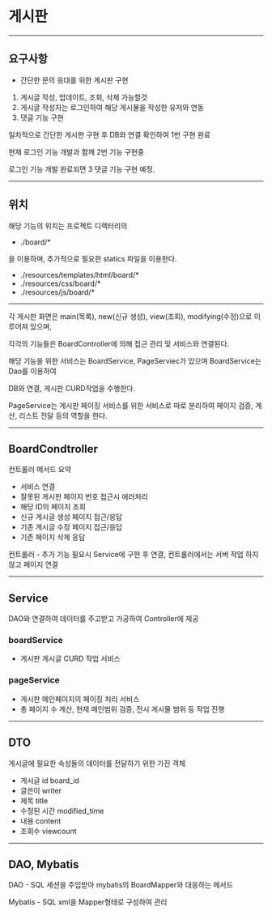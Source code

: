 # 게시판

---

## 요구사항

 - 간단한 문의 응대를 위한 게시판 구현

 1. 게시글 작성, 업데이트, 조회, 삭제 가능할것
 2. 게시글 작성자는 로그인하여 해당 게시물을 작성한 유저와 연동
 3. 댓글 기능 구현

일차적으로 간단한 게시판 구현 후 DB와 연결 확인하여 1번 구현 완료

현재 로그인 기능 개발과 함께 2번 기능 구현중

로그인 기능 개발 완료되면 3 댓글 기능 구현 예정.


---
## 위치

해당 기능의 위치는 프로젝트 디렉터리의 
 
 - ./board/*

을 이용하며, 추가적으로 필요한 statics 파일을 이용한다.

- ./resources/templates/html/board/*
- ./resources/css/board/*
- ./resources/js/board/*

---

각 게시판 화면은 main(목록), new(신규 생성), view(조회), modifying(수정)으로 이루어져 있으며,

각각의 기능들은 BoardController에 의해 접근 관리 및 서비스와 연결된다.

해당 기능을 위한 서비스는 BoardService, PageServiec가 있으며 BoardService는 Dao를 이용하여

DB와 연결, 게시판 CURD작업을 수행한다.

PageService는 게시판 페이징 서비스를 위한 서비스로 따로 분리하여 페이지 검증, 계산, 리스트 전달
등의 역할을 한다.


---

## BoardCondtroller

컨트롤러 메서드 요약

  - 서비스 연결 
  - 잘못된 게시판 페이지 번호 접근시 에러처리
  - 해당 ID의 페이지 조회
  - 신규 게시글 생성 페이지 접근/응답
  - 기존 게시글 수정 페이지 접근/응답
  - 기존 페이지 삭제 응답

컨트롤러 - 추가 기능 필요시 Service에 구현 후 연결, 컨트롤러에서는 서버 작업 하지 않고 페이지
연결

---

## Service

DAO와 연결하여 데이터를 주고받고 가공하여 Controller에 제공


### boardService
 - 게시판 게시글 CURD 작업 서비스

### pageService
 - 게시판 메인페이지의 페이징 처리 서비스 
 - 총 페이지 수 계산, 현제 메인범위 검증, 전시 게시물 범위 등 작업 진행


---

## DTO

게시글에 필요한 속성들의 데이터를 전달하기 위한 가진 객체

 - 게시글 id board_id
 - 글쓴이 writer
 - 제목 title
 - 수정된 시간 modified_time
 - 내용 content
 - 조회수 viewcount

---

## DAO, Mybatis

DAO - SQL 세션을 주입받아 mybatis의 BoardMapper와 대응하는 메서드

Mybatis - SQL xml을 Mapper형태로 구성하여 관리
